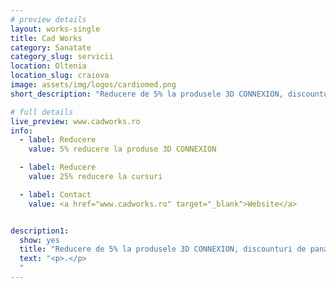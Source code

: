 ```yaml
---
# preview details
layout: works-single
title: Cad Works
category: Sanatate
category_slug: servicii
location: Oltenia
location_slug: craiova
image: assets/img/logos/cardiomed.png
short_description: "Reducere de 5% la produsele 3D CONNEXION, discounturi de pana la 25% la cursurile de instruire de pe platforma de training online Academia Cadworks, <br> alte facilități pentru soluțiile integrate 3D - aplicabile relațiilor B2B"

# full details
live_preview: www.cadworks.ro
info:
  - label: Reducere
    value: 5% reducere la produse 3D CONNEXION

  - label: Reducere
    value: 25% reducere la cursuri

  - label: Contact
    value: <a href="www.cadworks.ro" target="_blank">Website</a>


description1:
  show: yes
  title: "Reducere de 5% la produsele 3D CONNEXION, discounturi de pana la 25% la cursurile de instruire de pe platforma de training online Academia Cadworks, <br> alte facilități pentru soluțiile integrate 3D - aplicabile relațiilor B2B"
  text: "<p>.</p>
  "
---
```


